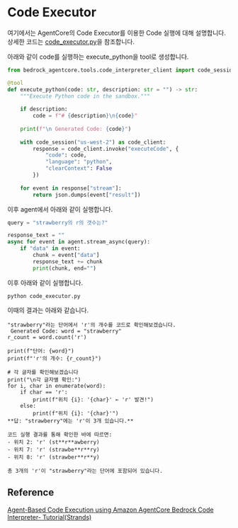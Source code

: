 # Code Executor

여기에서는 AgentCore의 Code Executor를 이용한 Code 실행에 대해 설명합니다. 상세한 코드는 [code_executor.py](./code_executor.py)을 참조합니다.

아래와 같이 code를 실행하는 execute_python을 tool로 생성합니다.

```python
from bedrock_agentcore.tools.code_interpreter_client import code_session

@tool
def execute_python(code: str, description: str = "") -> str:
    """Execute Python code in the sandbox."""
    
    if description:
        code = f"# {description}\n{code}"
    
    print(f"\n Generated Code: {code}")
    
    with code_session("us-west-2") as code_client:
        response = code_client.invoke("executeCode", {
            "code": code,
            "language": "python",
            "clearContext": False
        })
    
    for event in response["stream"]:
        return json.dumps(event["result"])
```

이후 agent에서 아래와 같이 실행합니다.

```python
query = "strawberry의 r의 갯수는?"

response_text = ""
async for event in agent.stream_async(query):
    if "data" in event:
        chunk = event["data"]
        response_text += chunk
        print(chunk, end="")
```

이후 아래와 같이 실행합니다.

```text
python code_executor.py
```

이때의 결과는 아래와 같습니다.

```text
"strawberry"라는 단어에서 'r'의 개수를 코드로 확인해보겠습니다.
 Generated Code: word = "strawberry"
r_count = word.count('r')

print(f"단어: {word}")
print(f"'r'의 개수: {r_count}")

# 각 글자를 확인해보겠습니다
print("\n각 글자별 확인:")
for i, char in enumerate(word):
    if char == 'r':
        print(f"위치 {i}: '{char}' ← 'r' 발견!")
    else:
        print(f"위치 {i}: '{char}'")
**답: "strawberry"에는 'r'이 3개 있습니다.**

코드 실행 결과를 통해 확인한 바에 따르면:
- 위치 2: 'r' (st**r**awberry)
- 위치 7: 'r' (strawbe**r**ry) 
- 위치 8: 'r' (strawber**r**y)

총 3개의 'r'이 "strawberry"라는 단어에 포함되어 있습니다.
```

## Reference

[Agent-Based Code Execution using Amazon AgentCore Bedrock Code Interpreter- Tutorial(Strands)](https://github.com/awslabs/amazon-bedrock-agentcore-samples/blob/main/01-tutorials/05-AgentCore-tools/01-Agent-Core-code-interpreter/02-code-execution-with-agent-using-code-interpreter/strands-agent-code-execution-code-interpreter.ipynb)
